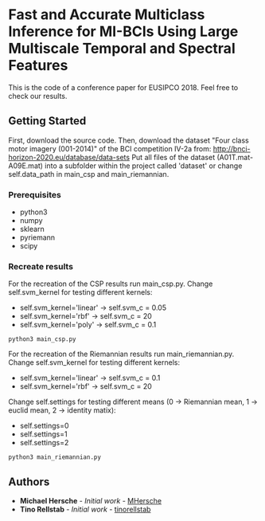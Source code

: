 # Fast and Accurate Multiclass Inference for MI-BCIs Using Large Multiscale Temporal and Spectral Features

This is the code of a conference paper for EUSIPCO 2018. Feel free to check our results. 

## Getting Started

First, download the source code.
Then, download the dataset "Four class motor imagery (001-2014)" of the BCI competition IV-2a from: http://bnci-horizon-2020.eu/database/data-sets
Put all files of the dataset (A01T.mat-A09E.mat) into a subfolder within the project called 'dataset' or change self.data_path in main_csp and main_riemannian. 

### Prerequisites

- python3
- numpy
- sklearn
- pyriemann
- scipy


### Recreate results

For the recreation of the CSP results run main_csp.py. 
Change self.svm_kernel for testing different kernels:
- self.svm_kernel='linear'  -> self.svm_c = 0.05
- self.svm_kernel='rbf'     -> self.svm_c = 20
- self.svm_kernel='poly'    -> self.svm_c = 0.1

```
python3 main_csp.py
```
For the recreation of the Riemannian results run main_riemannian.py. 
Change self.svm_kernel for testing different kernels:
- self.svm_kernel='linear'  -> self.svm_c = 0.1
- self.svm_kernel='rbf'     -> self.svm_c = 20

Change self.settings for testing different means (0 -> Riemannian mean, 1 -> euclid mean, 2 -> identity matix):
- self.settings=0
- self.settings=1
- self.settings=2

```
python3 main_riemannian.py
```

## Authors

* **Michael Hersche** - *Initial work* - [MHersche](https://github.com/MHersche)
* **Tino Rellstab** - *Initial work* - [tinorellstab](https://github.com/tinorellstab)
